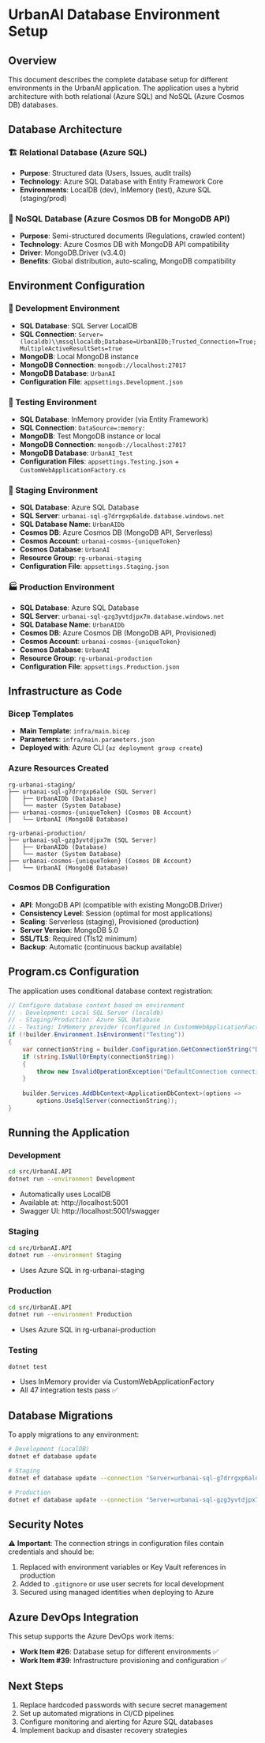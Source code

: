 # UrbanAI Database Environment Setup

## Overview
This document describes the complete database setup for different environments in the UrbanAI application. The application uses a hybrid architecture with both relational (Azure SQL) and NoSQL (Azure Cosmos DB) databases.

## Database Architecture

### 🏗️ Relational Database (Azure SQL)
- **Purpose**: Structured data (Users, Issues, audit trails)
- **Technology**: Azure SQL Database with Entity Framework Core
- **Environments**: LocalDB (dev), InMemory (test), Azure SQL (staging/prod)

### 📄 NoSQL Database (Azure Cosmos DB for MongoDB API)
- **Purpose**: Semi-structured documents (Regulations, crawled content)
- **Technology**: Azure Cosmos DB with MongoDB API compatibility
- **Driver**: MongoDB.Driver (v3.4.0)
- **Benefits**: Global distribution, auto-scaling, MongoDB compatibility

## Environment Configuration

### 🔧 Development Environment
- **SQL Database**: SQL Server LocalDB
- **SQL Connection**: `Server=(localdb)\\mssqllocaldb;Database=UrbanAIDb;Trusted_Connection=True;MultipleActiveResultSets=true`
- **MongoDB**: Local MongoDB instance
- **MongoDB Connection**: `mongodb://localhost:27017`
- **MongoDB Database**: `UrbanAI`
- **Configuration File**: `appsettings.Development.json`

### 🧪 Testing Environment  
- **SQL Database**: InMemory provider (via Entity Framework)
- **SQL Connection**: `DataSource=:memory:`
- **MongoDB**: Test MongoDB instance or local
- **MongoDB Connection**: `mongodb://localhost:27017`
- **MongoDB Database**: `UrbanAI_Test`
- **Configuration Files**: `appsettings.Testing.json` + `CustomWebApplicationFactory.cs`

### 🚀 Staging Environment
- **SQL Database**: Azure SQL Database
- **SQL Server**: `urbanai-sql-g7drrgxp6alde.database.windows.net`
- **SQL Database Name**: `UrbanAIDb`
- **Cosmos DB**: Azure Cosmos DB (MongoDB API, Serverless)
- **Cosmos Account**: `urbanai-cosmos-{uniqueToken}`
- **Cosmos Database**: `UrbanAI`
- **Resource Group**: `rg-urbanai-staging`
- **Configuration File**: `appsettings.Staging.json`

### 🏭 Production Environment
- **SQL Database**: Azure SQL Database  
- **SQL Server**: `urbanai-sql-gzg3yvtdjpx7m.database.windows.net`
- **SQL Database Name**: `UrbanAIDb`
- **Cosmos DB**: Azure Cosmos DB (MongoDB API, Provisioned)
- **Cosmos Account**: `urbanai-cosmos-{uniqueToken}`
- **Cosmos Database**: `UrbanAI`
- **Resource Group**: `rg-urbanai-production`
- **Configuration File**: `appsettings.Production.json`

## Infrastructure as Code

### Bicep Templates
- **Main Template**: `infra/main.bicep`
- **Parameters**: `infra/main.parameters.json`
- **Deployed with**: Azure CLI (`az deployment group create`)

### Azure Resources Created
```
rg-urbanai-staging/
├── urbanai-sql-g7drrgxp6alde (SQL Server)
│   ├── UrbanAIDb (Database)
│   └── master (System Database)
├── urbanai-cosmos-{uniqueToken} (Cosmos DB Account)
│   └── UrbanAI (MongoDB Database)

rg-urbanai-production/
├── urbanai-sql-gzg3yvtdjpx7m (SQL Server)
│   ├── UrbanAIDb (Database)
│   └── master (System Database)
├── urbanai-cosmos-{uniqueToken} (Cosmos DB Account)
│   └── UrbanAI (MongoDB Database)
```

### Cosmos DB Configuration
- **API**: MongoDB API (compatible with existing MongoDB.Driver)
- **Consistency Level**: Session (optimal for most applications)
- **Scaling**: Serverless (staging), Provisioned (production)
- **Server Version**: MongoDB 5.0
- **SSL/TLS**: Required (Tls12 minimum)
- **Backup**: Automatic (continuous backup available)

## Program.cs Configuration

The application uses conditional database context registration:

```csharp
// Configure database context based on environment
// - Development: Local SQL Server (localdb)
// - Staging/Production: Azure SQL Database  
// - Testing: InMemory provider (configured in CustomWebApplicationFactory)
if (!builder.Environment.IsEnvironment("Testing"))
{
    var connectionString = builder.Configuration.GetConnectionString("DefaultConnection");
    if (string.IsNullOrEmpty(connectionString))
    {
        throw new InvalidOperationException("DefaultConnection connection string is not configured.");
    }
    
    builder.Services.AddDbContext<ApplicationDbContext>(options =>
        options.UseSqlServer(connectionString));
}
```

## Running the Application

### Development
```bash
cd src/UrbanAI.API
dotnet run --environment Development
```
- Automatically uses LocalDB
- Available at: http://localhost:5001
- Swagger UI: http://localhost:5001/swagger

### Staging  
```bash
cd src/UrbanAI.API
dotnet run --environment Staging
```
- Uses Azure SQL in rg-urbanai-staging

### Production
```bash
cd src/UrbanAI.API  
dotnet run --environment Production
```
- Uses Azure SQL in rg-urbanai-production

### Testing
```bash
dotnet test
```
- Uses InMemory provider via CustomWebApplicationFactory
- All 47 integration tests pass ✅

## Database Migrations

To apply migrations to any environment:

```bash
# Development (LocalDB)
dotnet ef database update

# Staging
dotnet ef database update --connection "Server=urbanai-sql-g7drrgxp6alde.database.windows.net,1433;Initial Catalog=UrbanAIDb;User ID=urbanai-admin;Password=ComplexPassword123!;MultipleActiveResultSets=true;Encrypt=True;TrustServerCertificate=False;Connection Timeout=30;"

# Production  
dotnet ef database update --connection "Server=urbanai-sql-gzg3yvtdjpx7m.database.windows.net,1433;Initial Catalog=UrbanAIDb;User ID=urbanai-admin;Password=ComplexPassword123!;MultipleActiveResultSets=true;Encrypt=True;TrustServerCertificate=False;Connection Timeout=30;"
```

## Security Notes

⚠️ **Important**: The connection strings in configuration files contain credentials and should be:
1. Replaced with environment variables or Key Vault references in production
2. Added to `.gitignore` or use user secrets for local development
3. Secured using managed identities when deploying to Azure

## Azure DevOps Integration

This setup supports the Azure DevOps work items:
- **Work Item #26**: Database setup for different environments ✅
- **Work Item #39**: Infrastructure provisioning and configuration ✅

## Next Steps

1. Replace hardcoded passwords with secure secret management
2. Set up automated migrations in CI/CD pipelines
3. Configure monitoring and alerting for Azure SQL databases
4. Implement backup and disaster recovery strategies
